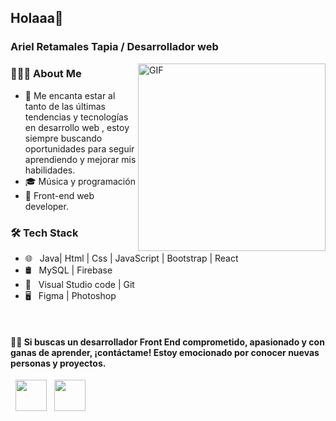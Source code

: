 <!-- ### Hi there 👋

<!--
**ArielRetamales1593/ArielRetamales1593** is a ✨ _special_ ✨ repository because its `README.md` (this file) appears on your GitHub profile.

Here are some ideas to get you started:

- 🔭 I’m currently working on ...
- 🌱 I’m currently learning ...
- 👯 I’m looking to collaborate on ...
- 🤔 I’m looking for help with ...
- 💬 Ask me about ...
- 📫 How to reach me: ...
- 😄 Pronouns: ...
- ⚡ Fun fact: ...
-->

<h2> Holaaa👋 </h2>
<h3> Ariel Retamales Tapia / Desarrollador web</h3>
<img align="right" alt="GIF"src="https://media.giphy.com/media/es40jyb1I3JkCvt31a/giphy.gif" width="300"/>

<h3> 👨🏻‍💻 About Me </h3>


- 🤔 Me encanta estar al tanto de las últimas tendencias y tecnologías en desarrollo web , estoy siempre buscando oportunidades para seguir aprendiendo y mejorar mis habilidades. 
- 🎓 Música y programación
- 💼 Front-end web developer.


<h3>🛠 Tech Stack</h3>


- 🌐 &nbsp; Java| Html | Css | JavaScript | Bootstrap | React 
- 🛢 &nbsp; MySQL | Firebase 
- 🔧 &nbsp;  Visual Studio code | Git
- 🖥 &nbsp; Figma | Photoshop 

<br>



<h4> 🤝🏻 Si buscas un desarrollador Front End comprometido, apasionado y con ganas de aprender, ¡contáctame! Estoy emocionado por conocer nuevas personas y proyectos. </h4>

<p align="center">


&nbsp; <a href="https://www.linkedin.com/in/ariel-retamales-408339258/" target="_blank" rel="noopener noreferrer"><img src="https://img.icons8.com/plasticine/100/000000/linkedin.png" width="50" /></a>
&nbsp; <a href="mailto:nretamales15@gmail.com" target="_blank" rel="noopener noreferrer"><img src="https://img.icons8.com/plasticine/100/000000/gmail.png"  width="50" /></a>
</p>

